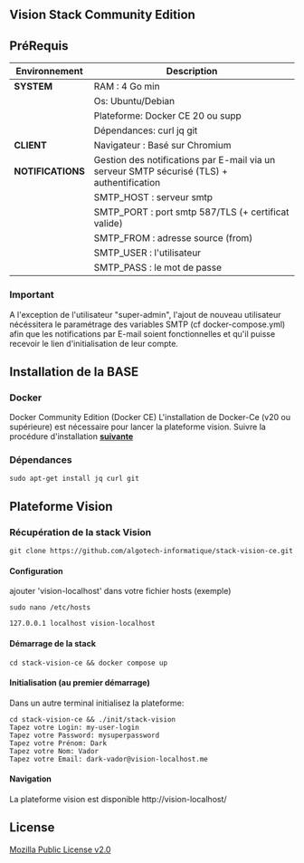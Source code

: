 ## Vision Stack Community Edition

## PréRequis
| Environnement | Description           |
| ------ | --------------------- |
| **SYSTEM**  | RAM : 4 Go min  |
|             | Os: Ubuntu/Debian |
|             | Plateforme: Docker CE 20 ou supp |
|             | Dépendances: curl jq git|
| **CLIENT**  | Navigateur : Basé sur Chromium |
| **NOTIFICATIONS** |Gestion des notifications par E-mail via un serveur SMTP sécurisé (TLS) + authentification    |
|                   |SMTP_HOST : serveur smtp                 |
|                   |SMTP_PORT : port smtp 587/TLS (+ certificat valide) |
|                   |SMTP_FROM : adresse source (from)        |
|                   |SMTP_USER : l'utilisateur                |
|                   |SMTP_PASS : le mot de passe              |

### Important
A l'exception de l'utilisateur "super-admin", l'ajout de nouveau utilisateur nécéssitera le paramétrage des variables SMTP (cf docker-compose.yml) afin que les notifications par E-mail soient fonctionnelles et qu'il puisse recevoir le lien d'initialisation de leur compte.

## Installation de la BASE
### Docker
Docker Community Edition (Docker CE)
L'installation de Docker-Ce (v20 ou supérieure) est nécessaire pour lancer la plateforme vision.
Suivre la procédure d'installation [**suivante**](https://docs.docker.com/install/linux/docker-ce/ubuntu/)
### Dépendances
```
sudo apt-get install jq curl git
```
## Plateforme Vision
### Récupération de la stack Vision
```
git clone https://github.com/algotech-informatique/stack-vision-ce.git
```
#### Configuration
ajouter 'vision-localhost' dans votre fichier hosts (exemple)
```
sudo nano /etc/hosts

127.0.0.1 localhost vision-localhost
```

#### Démarrage de la stack
```
cd stack-vision-ce && docker compose up

```

#### Initialisation (au premier démarrage)

Dans un autre terminal initialisez la plateforme:

```
cd stack-vision-ce && ./init/stack-vision
Tapez votre Login: my-user-login
Tapez votre Password: mysuperpassword
Tapez votre Prénom: Dark
Tapez votre Nom: Vador
Tapez votre Email: dark-vador@vision-localhost.me
```

#### Navigation

La plateforme vision est disponible http://vision-localhost/

## License

[Mozilla Public License v2.0](https://github.com/algotech-informatique/stack-vision-ce/blob/main/LICENSE)